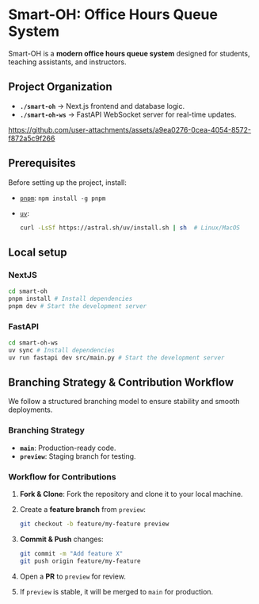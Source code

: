 # Smart-OH: Office Hours Queue System

Smart-OH is a **modern office hours queue system** designed for students, teaching assistants, and instructors.

## Project Organization

- **`./smart-oh`** → Next.js frontend and database logic.
- **`./smart-oh-ws`** → FastAPI WebSocket server for real-time updates.

https://github.com/user-attachments/assets/a9ea0276-0cea-4054-8572-f872a5c9f266

## Prerequisites

Before setting up the project, install:

- [`pnpm`](https://pnpm.io/): `npm install -g pnpm`
- [`uv`](https://docs.astral.sh/uv/):  

  ```bash
  curl -LsSf https://astral.sh/uv/install.sh | sh  # Linux/MacOS
  ```

## Local setup

### NextJS

```bash
cd smart-oh
pnpm install # Install dependencies
pnpm dev # Start the development server
```

### FastAPI

```bash
cd smart-oh-ws
uv sync # Install dependencies
uv run fastapi dev src/main.py # Start the development server
```

## Branching Strategy & Contribution Workflow

We follow a structured branching model to ensure stability and smooth deployments.

### Branching Strategy

- **`main`**: Production-ready code.
- **`preview`**: Staging branch for testing.

### Workflow for Contributions

1. **Fork & Clone**: Fork the repository and clone it to your local machine.
2. Create a **feature branch** from `preview`:

    ```bash
    git checkout -b feature/my-feature preview
    ```

3. **Commit & Push** changes:

    ```bash
    git commit -m "Add feature X"
    git push origin feature/my-feature
    ```

4. Open a **PR** to `preview` for review.
5. If `preview` is stable, it will be merged to `main` for production.
